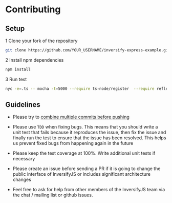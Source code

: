 # Contributing

## Setup

1 Clone your fork of the repository

```sh
git clone https://github.com/YOUR_USERNAME/inversify-express-example.git
```

2 Install npm dependencies

```sh
npm install
```

3 Run test

```sh
nyc -e=.ts -- mocha -t=5000 --require ts-node/register  --require reflect-metadata/Reflect **/*.spec.ts
```

## Guidelines

- Please try to [combine multiple commits before pushing](http://stackoverflow.com/questions/6934752/combining-multiple-commits-before-pushing-in-git)

- Please use `TDD` when fixing bugs. This means that you should write a unit test that fails because it reproduces the issue, then fix the issue and finally run the test to ensure that the issue has been resolved. This helps us prevent fixed bugs from happening again in the future

- Please keep the test coverage at 100%. Write additional unit tests if necessary

- Please create an issue before sending a PR if it is going to change the public interface of InversifyJS or includes significant architecture changes

- Feel free to ask for help from other members of the InversifyJS team via the chat / mailing list or github issues.
